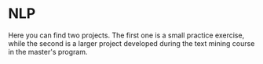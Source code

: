 # NLP

Here you can find two projects. The first one is a small practice exercise, while the second is a larger project developed during the text mining course in the master's program.
